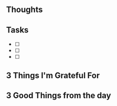 
## Thoughts

## Tasks
- [ ]
- [ ]
- [ ]

## 3 Things I'm Grateful For

## 3 Good Things from the day

